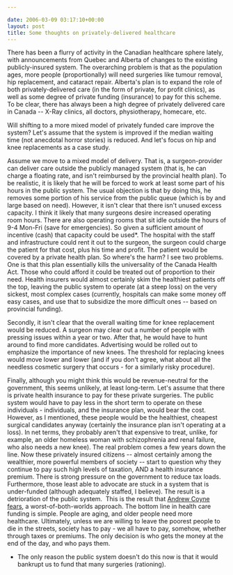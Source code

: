 ```yaml
---

date: 2006-03-09 03:17:10+00:00
layout: post
title: Some thoughts on privately-delivered healthcare
---
```


There has been a flurry of activity in the Canadian healthcare sphere lately, with announcements from Quebec and Alberta of changes to the existing publicly-insured system.  The overarching problem is that as the population ages, more people (proportionally) will need surgeries like tumour removal, hip replacement, and cataract repair.  Alberta's plan is to expand the role of both privately-delivered care (in the form of private, for profit clinics), as well as some degree of private funding (insurance) to pay for this scheme.  To be clear, there has always been a high degree of privately delivered care in Canada -- X-Ray clinics, all doctors, physiotherapy, homecare, etc.

Will shifting to a more mixed model of privately funded care improve the system?  Let's assume that the system is improved if the median waiting time (not anecdotal horror stories) is reduced. And let's focus on hip and knee replacements as a case study.

Assume we move to a mixed model of delivery. That is, a surgeon-provider can deliver care outside the publicly managed system (that is, he can charge a floating rate, and isn't reimbursed by the provincial health plan). To be realistic, it is likely that he will be forced to work at least some part of his hours in the public system. The usual objection is that by doing this, he removes some portion of his service from the public queue (which is by and large based on need). However, it isn't clear that there isn't unused excess capacity. I think it likely that many surgeons desire increased operating room hours. There are also operating rooms that sit idle outside the hours of 9-4 Mon-Fri (save for emergencies). So given a sufficient amount of incentive (cash) that capacity could be used*. The hospital with the staff and infrastructure could rent it out to the surgeon, the surgeon could charge the patient for that cost, plus his time and profit. The patient would be covered by a private health plan.
So where's the harm?  I see two problems. One is that this plan essentially kills the universality of the Canada Health Act.  Those who could afford it could be treated out of proportion to their need. Health insurers would almost certainly skim the healthiest patients off the top, leaving the public system to operate (at a steep loss) on the very sickest, most complex cases (currently, hospitals can make some money off easy cases, and use that to subsidize the more difficult ones -- based on provincial funding).

Secondly, it isn't clear that the overall waiting time for knee replacement would be reduced. A surgeon may clear out a number of people with pressing issues within a year or two.  After that, he would have to hunt around to find more candidates. Advertising would be rolled out to emphasize the importance of new knees. The threshold for replacing knees would move lower and lower (and if you don't agree, what about all the needless cosmetic surgery that occurs - for a similarly risky procedure).

Finally, although you might think this would be revenue-neutral for the government, this seems unlikely, at least long-term. Let's assume that there is private health insurance to pay for these private surgeries. The public system would have to pay less in the short term to operate on these individuals - individuals, and the insurance plan, would bear the cost. However, as I mentioned, these people would be the healthiest, cheapest surgical candidates anyway (certainly the insurance plan isn't operating at a loss). In net terms, they probably aren't that expensive to treat, unlike, for example, an older homeless woman with schizophrenia and renal failure, who also needs a new knee). The real problem comes a few years down the line. Now these privately insured citizens -- almost certainly among the wealthier, more powerful members of society -- start to question why they continue to pay such high levels of taxation, AND a health insurance premium.  There is strong pressure on the government to reduce tax loads.  Furthermore, those least able to advocate are stuck in a system that is under-funded (although adequately staffed, I believe).  The result is a detrioration of the public system.  This is the result that [Andrew Coyne fears](http://andrewcoyne.com/2006/03/path-of-least-resistance.php), a worst-of-both-worlds approach.
The bottom line in health care funding is simple. People are aging, and older people need more healthcare. Ultimately, unless we are willing to leave the poorest people to die in the streets, society has to pay - we all have to pay, somehow, whether through taxes or premiums. The only decision is who gets the money at the end of the day, and who pays them.

* The only reason the public system doesn't do this now is that it would bankrupt us to fund that many surgeries (rationing).
